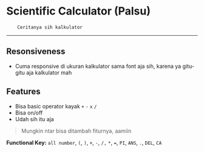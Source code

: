 # Scientific Calculator (Palsu)

        Ceritanya sih kalkulator

---

## Resonsiveness

- Cuma responsive di ukuran kalkulator sama font aja sih, karena ya gitu-gitu aja kalkulator mah

## Features

- Bisa basic operator kayak `+` `-` `x` `/`
- Bisa on/off
- Udah sih itu aja

> Mungkin ntar bisa ditambah fiturnya, aamiin

**Functional Key:** `all number`, `(`, `)`, `+`, `-`, `/,` `*`, `=`, `PI`, `ANS`, `.`, `DEL`, `CA`
